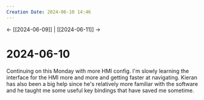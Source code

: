 ```yaml
---
Creation Date: 2024-06-10 14:46
---
```


<- [[2024-06-09]] | [[2024-06-11]]  ->

# 2024-06-10
Continuing on this Monday with more HMI config. I'm slowly learning the interface for the HMI more and more and getting faster at navigating. Kieran has also been a big help since he's relatively more familiar with the software and he taught me some useful key bindings that have saved me sometime.
